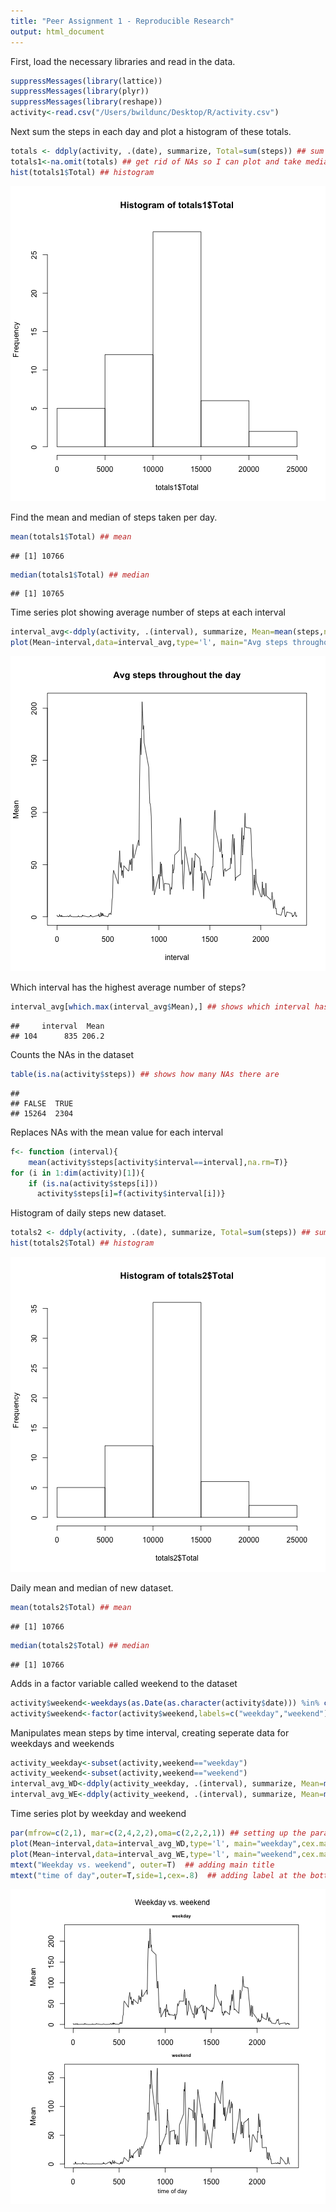 ```yaml
---
title: "Peer Assignment 1 - Reproducible Research"
output: html_document
---
```


First, load the necessary libraries and read in the data.

```r
suppressMessages(library(lattice))
suppressMessages(library(plyr))
suppressMessages(library(reshape))
activity<-read.csv("/Users/bwildunc/Desktop/R/activity.csv")
```

Next sum the steps in each day and plot a histogram of these totals.

```r
totals <- ddply(activity, .(date), summarize, Total=sum(steps)) ## sum of steps in each day
totals1<-na.omit(totals) ## get rid of NAs so I can plot and take median and mean
hist(totals1$Total) ## histogram 
```

![plot of chunk unnamed-chunk-2](figure/unnamed-chunk-2.png) 

Find the mean and median of steps taken per day.

```r
mean(totals1$Total) ## mean
```

```
## [1] 10766
```

```r
median(totals1$Total) ## median
```

```
## [1] 10765
```

Time series plot showing average number of steps at each interval

```r
interval_avg<-ddply(activity, .(interval), summarize, Mean=mean(steps,na.rm=T)) ## takes the average # of steps at each interval
plot(Mean~interval,data=interval_avg,type='l', main="Avg steps throughout the day")
```

![plot of chunk unnamed-chunk-4](figure/unnamed-chunk-4.png) 

Which interval has the highest average number of steps?

```r
interval_avg[which.max(interval_avg$Mean),] ## shows which interval has the greatest number of steps
```

```
##     interval  Mean
## 104      835 206.2
```

Counts the NAs in the dataset

```r
table(is.na(activity$steps)) ## shows how many NAs there are
```

```
## 
## FALSE  TRUE 
## 15264  2304
```

Replaces NAs with the mean value for each interval

```r
f<- function (interval){
    mean(activity$steps[activity$interval==interval],na.rm=T)}
for (i in 1:dim(activity)[1]){
    if (is.na(activity$steps[i])) 
      activity$steps[i]=f(activity$interval[i])}
```

Histogram of daily steps new dataset.

```r
totals2 <- ddply(activity, .(date), summarize, Total=sum(steps)) ## sum of steps in each day
hist(totals2$Total) ## histogram 
```

![plot of chunk unnamed-chunk-8](figure/unnamed-chunk-8.png) 

Daily mean and median of new dataset.

```r
mean(totals2$Total) ## mean
```

```
## [1] 10766
```

```r
median(totals2$Total) ## median
```

```
## [1] 10766
```

Adds in a factor variable called weekend to the dataset

```r
activity$weekend<-weekdays(as.Date(as.character(activity$date))) %in% c('Sunday','Saturday') ## create var called weekend that is either F or T
activity$weekend<-factor(activity$weekend,labels=c("weekday","weekend")) ## converting variable to factor
```

Manipulates mean steps by time interval, creating seperate data for weekdays and weekends

```r
activity_weekday<-subset(activity,weekend=="weekday")
activity_weekend<-subset(activity,weekend=="weekend")
interval_avg_WD<-ddply(activity_weekday, .(interval), summarize, Mean=mean(steps,na.rm=T))
interval_avg_WE<-ddply(activity_weekend, .(interval), summarize, Mean=mean(steps,na.rm=T))
```

Time series plot by weekday and weekend

```r
par(mfrow=c(2,1), mar=c(2,4,2,2),oma=c(2,2,2,1)) ## setting up the paramaters for creating multiple plots
plot(Mean~interval,data=interval_avg_WD,type='l', main="weekday",cex.main=.6) ##weekday plot
plot(Mean~interval,data=interval_avg_WE,type='l', main="weekend",cex.main=.6) ##weekend plot
mtext("Weekday vs. weekend", outer=T)  ## adding main title
mtext("time of day",outer=T,side=1,cex=.8)  ## adding label at the bottom of the plot
```

![plot of chunk unnamed-chunk-12](figure/unnamed-chunk-12.png) 
